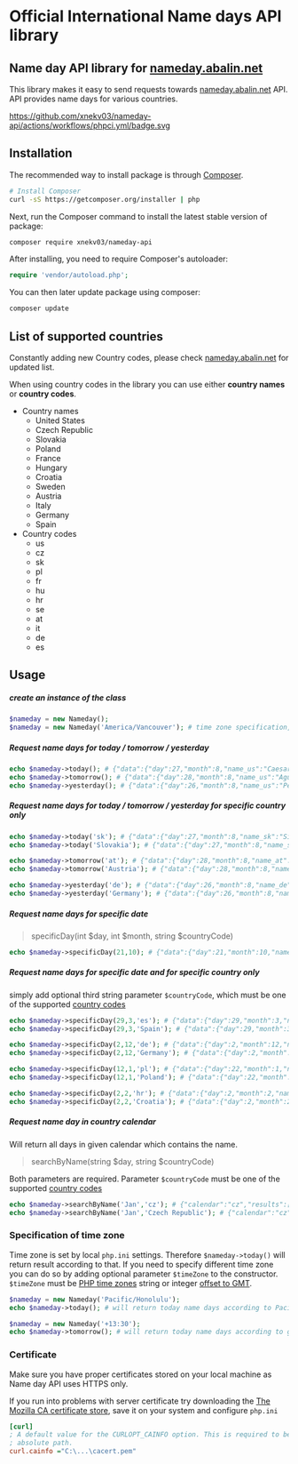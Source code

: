 # Official International Name days API library
## Name day API library for [nameday.abalin.net](https://nameday.abalin.net)
This library makes it easy to send requests towards [nameday.abalin.net](https://nameday.abalin.net) API.
API provides name days for various countries.


https://github.com/xnekv03/nameday-api/actions/workflows/phpci.yml/badge.svg

## Installation

The recommended way to install package is through
[Composer](http://getcomposer.org).

```bash
# Install Composer
curl -sS https://getcomposer.org/installer | php
```

Next, run the Composer command to install the latest stable version of package:

```bash
composer require xnekv03/nameday-api
```

After installing, you need to require Composer's autoloader:

```php
require 'vendor/autoload.php';
```

You can then later update package using composer:

 ```bash
composer update
 ```

## List of supported countries
Constantly adding new Country codes, please check [nameday.abalin.net](https://nameday.abalin.net) for updated list.

When using country codes in the library you can use either **country names** or **country codes**.
* Country names
  * United States
  * Czech Republic
  * Slovakia
  * Poland
  * France
  * Hungary
  * Croatia
  * Sweden
  * Austria
  * Italy
  * Germany
  * Spain
* Country codes
  * us
  * cz
  * sk
  * pl
  * fr
  * hu
  * hr
  * se
  * at
  * it
  * de
  * es

## Usage

##### create an instance of the class
```php
$nameday = new Nameday();
$nameday = new Nameday('America/Vancouver'); # time zone specification, other then system default (see below)
```
##### Request name days for today / tomorrow / yesterday
```php
echo $nameday->today(); # {"data":{"day":27,"month":8,"name_us":"Caesar, Cesar ... }}
echo $nameday->tomorrow(); # {"data":{"day":28,"month":8,"name_us":"Agustin, August, Augusta ... }}
echo $nameday->yesterday(); # {"data":{"day":26,"month":8,"name_us":"Percival, Percy ... }}
```
##### Request name days for today / tomorrow / yesterday for specific country only
```php
echo $nameday->today('sk'); # {"data":{"day":27,"month":8,"name_sk":"Silvia"}}
echo $nameday->today('Slovakia'); # {"data":{"day":27,"month":8,"name_sk":"Silvia"}}

echo $nameday->tomorrow('at'); # {"data":{"day":28,"month":8,"name_at":"Adelinde, Aline, Augustin"}}
echo $nameday->tomorrow('Austria'); # {"data":{"day":28,"month":8,"name_at":"Adelinde, Aline, Augustin"}}

echo $nameday->yesterday('de'); # {"data":{"day":26,"month":8,"name_de":"Margarita, Miriam, Patricia, Teresa"}}
echo $nameday->yesterday('Germany'); # {"data":{"day":26,"month":8,"name_de":"Margarita, Miriam, Patricia, Teresa"}}
```
##### Request name days for specific date
>specificDay(int $day, int $month, string $countryCode)


```php
echo $nameday->specificDay(21,10); # {"data":{"day":21,"month":10,"name_us":"Celina, Celine, Nobel" ... }}
```

##### Request name days for specific date and for specific country only
simply add optional third string parameter ```$countryCode```, which must be one of the supported [country codes](https://nameday.abalin.net/documentation)
```php
echo $nameday->specificDay(29,3,'es'); # {"data":{"day":29,"month":3,"name_es":"Jonas, Segundo"}}
echo $nameday->specificDay(29,3,'Spain'); # {"data":{"day":29,"month":3,"name_es":"Jonas, Segundo"}}

echo $nameday->specificDay(2,12,'de'); # {"data":{"day":2,"month":12,"name_de":"Bibiana, Jan, Lucius"}}
echo $nameday->specificDay(2,12,'Germany'); # {"data":{"day":2,"month":12,"name_de":"Bibiana, Jan, Lucius"}}

echo $nameday->specificDay(12,1,'pl'); # {"data":{"day":22,"month":1,"name_pl":"Anastazy, Dobromysł, Dorian, Marta, Wincenty"}}
echo $nameday->specificDay(12,1,'Poland'); # {"data":{"day":22,"month":1,"name_pl":"Anastazy, Dobromysł, Dorian, Marta, Wincenty"}}

echo $nameday->specificDay(2,2,'hr'); # {"data":{"day":2,"month":2,"name_hr":"Marijan"}}
echo $nameday->specificDay(2,2,'Croatia'); # {"data":{"day":2,"month":2,"name_hr":"Marijan"}}
```
##### Request name day in country calendar
Will return all days in given calendar which contains the name.
>searchByName(string $day, string $countryCode)

Both parameters are required. Parameter ```$countryCode``` must be one of the supported [country codes](https://nameday.abalin.net/docs/)

```php
echo $nameday->searchByName('Jan','cz'); # {"calendar":"cz","results":[{"day":24,"month":5,"name":"Jana"},{"day":24,"month":6,"name":"Jan"} ... }}
echo $nameday->searchByName('Jan','Czech Republic'); # {"calendar":"cz","results":[{"day":24,"month":5,"name":"Jana"},{"day":24,"month":6,"name":"Jan"} ... }}
```

### Specification of time zone

Time zone is set by local ```php.ini``` settings. Therefore ```$nameday->today()``` will return result according to that.
If you need to specify different time zone you can do so by adding optional parameter ```$timeZone``` to the constructor.
```$timeZone``` must be  [PHP time zones](https://www.php.net/manual/en/timezones.php) string or integer [offset to GMT](https://en.wikipedia.org/wiki/List_of_UTC_time_offsets).

```php
$nameday = new Nameday('Pacific/Honolulu');
echo $nameday->today(); # will return today name days according to Pacific/Honolulu time zone
```

```php
$nameday = new Nameday('+13:30');
echo $nameday->tomorrow(); # will return today name days according to given UTC offset
```

### Certificate
Make sure you have proper certificates stored on your local machine as Name day API uses HTTPS only.

If you run into problems with server certificate try downloading the [The Mozilla CA certificate store](https://curl.haxx.se/docs/caextract.html), save it on your system and configure ```php.ini```
```ini
[curl]
; A default value for the CURLOPT_CAINFO option. This is required to be an
; absolute path.
curl.cainfo ="C:\...\cacert.pem"
```
